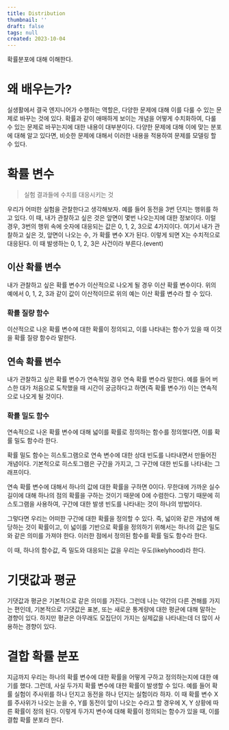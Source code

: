 ```yaml
---
title: Distribution
thumbnail: ''
draft: false
tags: null
created: 2023-10-04
---
```


확률분포에 대해 이해한다.

# 왜 배우는가?

실생활에서 결국 엔지니어가 수행하는 역할은, 다양한 문제에 대해 이를 다룰 수 있는 문제로 바꾸는 것에 있다. 확률과 같이 애매하게 보이는 개념을 어떻게 수치화하여, 다룰 수 있는 문제로 바꾸는지에 대한 내용이 대부분이다. 다양한 문제에 대해 이에 맞는 분포에 대해 알고 있다면, 비슷한 문제에 대해서 이러한 내용을 적용하여 문제를 모델링 할 수 있다.

# 확률 변수

 > 
 > 실험 결과들에 수치를 대응시키는 것

우리가 어떠한 실험을 관찰한다고 생각해보자. 예를 들어 동전을 3번 던지는 행위를 하고 있다. 이 때, 내가 관찰하고 싶은 것은 앞면이 몇번 나오는지에 대한 정보이다. 이럴 경우, 3번의 행위 속에 숫자에 대응되는 값은 0, 1, 2, 3으로 4가지이다. 여기서 내가 관찰하고 싶은 것, 앞면이 나오는 수, 가 확률 변수 X가 된다. 이렇게 되면 X는 수치적으로 대응된다. 이 때 발생하는 0, 1, 2, 3은 사건이라 부른다.(event)

## 이산 확률 변수

내가 관찰하고 싶은 확률 변수가 이산적으로 나오게 될 경우 이산 확률 변수이다. 위의 예에서 0, 1, 2, 3과 같이 값이 이산적이므로 위의 예는 이산 확률 변수라 할 수 있다.

### 확률 질량 함수

이산적으로 나온 확률 변수에 대한 확률이 정의되고, 이를 나타내는 함수가 있을 때 이것을 확률 질량 함수라 말한다.

## 연속 확률 변수

내가 관찰하고 싶은 확률 변수가 연속적일 경우 연속 확률 변수라 말한다. 예를 들어 버스한 대가 처음으로 도착했을 때 시간이 궁금하다고 하면(즉 확률 변수가) 이는 연속적으로 나오게 될 것이다.

### 확률 밀도 함수

연속적으로 나온 확률 변수에 대해 넓이를 확률로 정의하는 함수를 정의했다면, 이를 확률 밀도 함수라 한다.

확률 밀도 함수는 히스토그램으로 연속 변수에 대한 상대 빈도를 나타내면서 만들어진 개념이다. 기본적으로 히스토그램은 구간을 가지고, 그 구간에 대한 빈도를 나타내는 그래프이다.

연속 확률 변수에 대해서 하나의 값에 대한 확률을 구하면 0이다. 무한대에 가까운 실수 길이에 대해 하나의 점의 확률을 구하는 것이기 때문에 0에 수렴한다. 그렇기 때문에 히스토그램을 사용하여, 구간에 대한 발생 빈도를 나타내는 것이 하나의 방법이다.

그렇다면 우리는 어떠한 구간에 대한 확률을 정의할 수 있다. 즉, 넓이와 같은 개념에 해당하는 것이 확률이고, 이 넓이를 기반으로 확률을 정의하기 위해서는 하나의 값은 밀도와 같은 의미를 가져야 한다. 이러한 점에서 정의된 함수를 확률 밀도 함수라 한다.

이 때, 하나의 함수값, 즉 밀도와 대응되는 값을 우리는 우도(likelyhood)라 한다.

# 기댓값과 평균

기댓값과 평균은 기본적으로 같은 의미를 가진다. 그런데 나는 약간의 다른 견해를 가지는 편인데, 기본적으로 기댓값은 표본, 또는 새로운 통계량에 대한 평균에 대해 말하는 경향이 있다. 하지만 평균은 아무래도 모집단이 가지는 실제값을 나타내는데 더 많이 사용하는 경향이 있다.

# 결합 확률 분포

지금까지 우리는 하나의 확률 변수에 대한 확률을 어떻게 구하고 정의하는지에 대한 얘기를 했다. 그런데, 사실 두가지 확률 변수에 대한 확률이 발생할 수 있다. 예를 들어 확률 실험이 주사위를 하나 던지고 동전을 하나 던지는 실험이라 하자. 이 때 확률 변수 X를 주사위가 나오는 눈을 수, Y를 동전이 앞이 나오는 수라고 할 경우에 X, Y 상황에 따른 확률이 정의 된다. 이렇게 두가지 변수에 대해 확률이 정의되는 함수가 있을 때, 이를 결합 확률 분포라 한다.
